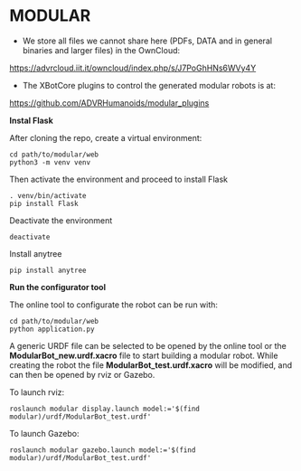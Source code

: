 # MODULAR

- We store all files we cannot share here (PDFs, DATA and in general binaries and larger files) in the OwnCloud:

https://advrcloud.iit.it/owncloud/index.php/s/J7PoGhHNs6WVy4Y

- The XBotCore plugins to control the generated modular robots is at:

https://github.com/ADVRHumanoids/modular_plugins

**Instal Flask**

After cloning the repo, create a virtual environment:

``` 
cd path/to/modular/web
python3 -m venv venv 
```

Then activate the environment and proceed to install Flask

```
. venv/bin/activate
pip install Flask
```

Deactivate the environment

`deactivate`

Install anytree

`pip install anytree`

**Run the configurator tool**

The online tool to configurate the robot can be run with: 

```
cd path/to/modular/web 
python application.py
```

A generic URDF file can be selected to be opened by the online tool or the **ModularBot_new.urdf.xacro** file to start building a modular robot. 
While creating the robot the file **ModularBot_test.urdf.xacro** will be modified, and can then be opened by rviz or Gazebo.

To launch rviz:

` roslaunch modular display.launch model:='$(find modular)/urdf/ModularBot_test.urdf' `

To launch Gazebo:

` roslaunch modular gazebo.launch model:='$(find modular)/urdf/ModularBot_test.urdf' `

